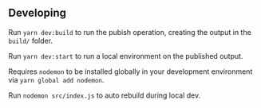 ## Developing

Run `yarn dev:build` to run the pubish operation, creating the output in the `build/` folder.

Run `yarn dev:start` to run a local environment on the published output.

Requires `nodemon` to be installed globally in your development environment via `yarn global add nodemon`. 

Run `nodemon src/index.js` to auto rebuild during local dev.